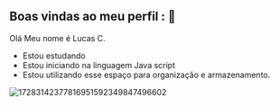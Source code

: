 ## Boas vindas ao meu perfil : 💙

Olá Meu nome é Lucas C.
- Estou estudando
- Estou iniciando na linguagem Java script
- Estou utilizando esse espaço para organização e armazenamento.
  
![17283142377816951592349847496602](https://github.com/user-attachments/assets/d39e5f69-4551-4863-b5d3-e0b90383a5f5)
